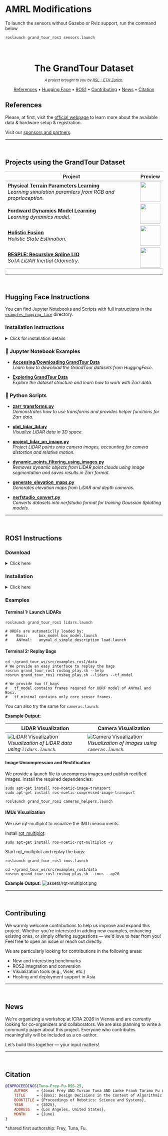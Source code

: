 # AMRL Modifications

To launch the sensors without Gazebo or Rviz support, run the command below

```bash
roslaunch grand_tour_ros1 sensors.launch
```

<h1 align="center" style="margin-bottom: 0;">
  <br>
  The GrandTour Dataset
  <br>
</h1>
<p align="center">
  <em><small>A project brought to you by <a href="https://rsl.ethz.ch/">RSL - ETH Zurich</a>.</small></em>
</p>
<p align="center">
  <a href="#references">References</a> •
  <a href="#hugging-face-instructions">Hugging Face</a> •
  <a href="#ros1-instructions">ROS1</a> •
  <a href="#contributing">Contributing</a>  •
  <a href="#news">News</a>  •
  <a href="#citation">Citation</a>
</p>


## References

Please, at first, visit the [official webpage](https://grand-tour.leggedrobotics.com/) to learn more about the available data & hardware setup & registration.

Visit our [sponsors and partners](https://grand-tour.leggedrobotics.com/about).

---

<br>

## Projects using the GrandTour Dataset

| Project                                                                                                  | Preview                                                                                           |
| -------------------------------------------------------------------------------------------------------- | ------------------------------------------------------------------------------------------------- |
| [**Physical Terrain Parameters Learning**](https://github.com/leggedrobotics/physical_terrain_parameter_learning) <br> *Learning simulation paramters from RGB and proprioception.*   | <img src="assets/projects/chen2024.png" height="64"/> |
| [**Fordward Dynamics Model Learning**](https://github.com/leggedrobotics/fdm) <br> *Learning dynamics model.* | <img src="assets/projects/roth2025.png" height="64"/> |
| [**Holistic Fusion**](https://github.com/leggedrobotics/holistic_fusion) <br> *Holistic State Estimation.*              |  <img src="assets/projects/nubert2025.png" height="64"/>|
| [**RESPLE: Recursive Spline LIO**](https://asig-x.github.io/resple_web/) <br> *SoTA LiDAR Inertial Odometry.*              | <img src="assets/projects/cao2025.png" height="64"/> |

---

<br>

## Hugging Face Instructions

You can find Jupyter Notebooks and Scripts with full instructions in the [`examples_hugging_face`](./examples_hugging_face) directory.

### Installation Instructions

<details>
<summary> Click for installation details</summary>

These steps assume you are using **[uv](https://github.com/astral-sh/uv)** for dependency management.

### 1. Install using `uv`

```bash
pip3 install uv
uv install
cd examples_hugging_face
uv sync
uv run scripts/download_data.py
```


</details>


### 📒 Jupyter Notebook Examples

* **[Accessing/Downloading GrandTour Data](./examples_hugging_face/notebooks/access.ipynb)** <br>*Learn how to download the GrandTour datasets from HuggingFace.*

* **[Exploring GrandTour Data](./examples_hugging_face/notebooks/explore.ipynb)** <br>*Explore the dataset structure and learn how to work with Zarr data.*


### 🐍 Python Scripts

* **[zarr\_transforms.py](./examples_hugging_face/scripts/zarr_transforms.py)** <br>*Demonstrates how to use transforms and provides helper functions for Zarr data.*

* **[plot\_lidar\_3d.py](./examples_hugging_face/scripts/plot_lidar_3d.py)** <br>*Visualize LiDAR data in 3D space.*

* **[project\_lidar\_on\_image.py](./examples_hugging_face/scripts/project_lidar_on_image.py)** <br>*Project LiDAR points onto camera images, accounting for camera distortion and relative motion.*

* **[dynamic\_points\_filtering\_using\_images.py](./examples_hugging_face/scripts/dynamic_points_filtering_using_images.py)** <br>*Removes dynamic objects from LiDAR point clouds using image segmentation and saves results in Zarr format.*

* **[generate\_elevation\_maps.py](./examples_hugging_face/scripts/generate_elevation_maps.py)** <br>*Generates elevation maps from LiDAR and depth cameras.*

* **[nerfstudio\_convert.py](./examples_hugging_face/scripts/nerfstudio_convert.py)** <br>*Converts datasets into nerfstudio format for training Gaussian Splatting models.*

---

<br>

## ROS1 Instructions


### Download

<details>
<summary> Click here</summary>


To access and download the GrandTour dataset rosbags, please follow these steps:

#### 1. Register for Access

- **Register here:** [Google Form Registration](https://forms.gle/2qJkGYJ6oxnBvdNq9)

#### 2. Download Rosbags

**Option 1 – Command Line Interface (Recommended):**

Install the CLI tool and log in:

```bash
pip3 install kleinkram
klein login
```

- You can now explore the CLI using tab-completion or the `--help` flag.

**Download multiple files via Python scripting:**

```bash
python3 examples_kleinkram/kleinkram_cli_example.py
```

**Directly convert rosbags to PNG images (requires ROS1 installation):**

```bash
python3 examples_kleinkram/kleinkram_extract_images.py
```


**Option 2 – Web Interface:**

- Use the [GrandTour Dataset Web Interface](https://datasets.leggedrobotics.com/#/) to browse and download data directly.

</details>

### Installation

<details>
<summary> Click here</summary>
  
### Create Folders
```shell
mkdir -p ~/grand_tour_ws/src
mkdir -p ~/git
```

### Clone and Link Submodules
> **⚠️ Note:** The `grand_tour_box` repository is currently private. We are actively working on making it public.

```shell
# Cloning the repository
cd ~/git
git clone git@github.com:leggedrobotics/grand_tour_dataset.git
cd grand_tour_dataset; git submodule update --init

# Checkout only the required packages from the grand_tour_box repository for simplicity
cd ~/git/grand_tour_dataset/examples_ros1/submodules/grand_tour_box
git sparse-checkout init --cone
git sparse-checkout set box_model box_calibration box_drivers/anymal_msgs box_drivers/gnss_msgs

# Link the repository to the workspace
ln -s ~/git/grand_tour_dataset/examples_ros1 ~/grand_tour_ws/src/
```

### Setup and Build Catkin Workspace

```shell
cd ~/grand_tour_ws
catkin init
catkin config --extend /opt/ros/noetic
catkin config --cmake-args -DCMAKE_BUILD_TYPE=RelWithDebInfo
catkin build grand_tour_ros1
source devel/setup.bash
```

### Download Example Mission

```shell
mkdir -p ~/grand_tour_ws/src/examples_ros1/data
cd ~/grand_tour_ws/src/examples_ros1/data
pip3 install kleinkram
klein login
klein download --mission 3c97a27e-4180-4e40-b8af-59714de54a87
```

</details>

### Examples

#### Terminal 1: Launch LiDARs

```shell
roslaunch grand_tour_ros1 lidars.launch

# URDFs are automaticlly loaded by:
#    Boxi:     box_model box_model.launch
#    ANYmal:   anymal_d_simple_description load.launch
```

#### Terminal 2: Replay Bags

```shell
cd ~/grand_tour_ws/src/examples_ros1/data
# We provide an easy interface to replay the bags
rosrun grand_tour_ros1 rosbag_play.sh --help
rosrun grand_tour_ros1 rosbag_play.sh --lidars --tf_model

# We provide two tf_bags
#   tf_model contains frames requred for UDRF model of ANYmal and Boxi.
#   tf_minimal contains only core sensor frames.
```

You can also try the same for `cameras.launch`.

**Example Output:**

| **LiDAR Visualization**                                                                                 | **Camera Visualization**                                                                               |
| ------------------------------------------------------------------------------------------------------- | ------------------------------------------------------------------------------------------------------ |
| ![LiDAR Visualization](assets/rviz-lidar.gif) <br> _Visualization of LiDAR data using `lidars.launch`._ | ![Camera Visualization](assets/rviz-camera.gif) <br> _Visualization of images using `cameras.launch`._ |

#### Image Uncompression and Rectification

We provide a launch file to uncompress images and publish rectified images. Install the required dependencies:

```shell
sudo apt-get install ros-noetic-image-transport
sudo apt-get install ros-noetic-compressed-image-transport
```

```shell
roslaunch grand_tour_ros1 cameras_helpers.launch
```

#### IMUs Visualization

We use rqt-multiplot to visualize the IMU measurments.

Install [rqt_multiplot](https://wiki.ros.org/rqt_multiplot):

```shell
sudo apt-get install ros-noetic-rqt-multiplot -y
```

Start rqt_multiplot and replay the bags:

```shell
roslaunch grand_tour_ros1 imus.launch
```

```shell
cd ~/grand_tour_ws/src/examples_ros1/data
rosrun grand_tour_ros1 rosbag_play.sh --imus --ap20
```

**Example Output:**
![assets/rqt-multiplot.png](assets/rqt-multiplot.png)

---

<br>

## Contributing

We warmly welcome contributions to help us improve and expand this project. Whether you're interested in adding new examples, enhancing existing ones, or simply offering suggestions — we'd love to hear from you! Feel free to open an issue or reach out directly.

We are particularly looking for contributions in the following areas:

- New and interesting benchmarks
- ROS2 integration and conversion
- Visualization tools (e.g., Viser, etc.)
- Hosting and deployment support in Asia

---

<br>

## News

We're organizing a workshop at ICRA 2026 in Vienna and are currently looking for co-organizers and collaborators. We are also planning to write a community paper about this project. Everyone who contributes meaningfully will be included as a co-author.

Let’s build this together — your input matters!

---

<br>

## Citation

```bibtex
@INPROCEEDINGS{Tuna-Frey-Fu-RSS-25,
    AUTHOR    = {Jonas Frey AND Turcan Tuna AND Lanke Frank Tarimo Fu AND Cedric Weibel AND Katharine Patterson AND Benjamin Krummenacher AND Matthias Müller AND Julian Nubert AND Maurice Fallon AND Cesar Cadena AND Marco Hutter},
    TITLE     = {{Boxi: Design Decisions in the Context of Algorithmic Performance for Robotics}},
    BOOKTITLE = {Proceedings of Robotics: Science and Systems},
    YEAR      = {2025},
    ADDRESS   = {Los Angeles, United States},
    MONTH     = {June}
}
```

\*shared first authorship: Frey, Tuna, Fu.
